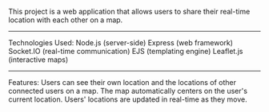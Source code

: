 This project is a web application that allows users to share their real-time location with each other on a map.

____________________________________________________________________________________________________________________________________________________________________________________________________________

Technologies Used:
Node.js (server-side)
Express (web framework)
Socket.IO (real-time communication)
EJS (templating engine)
Leaflet.js (interactive maps)

____________________________________________________________________________________________________________________________________________________________________________________________________________

Features:
Users can see their own location and the locations of other connected users on a map.
The map automatically centers on the user's current location.
Users' locations are updated in real-time as they move.

